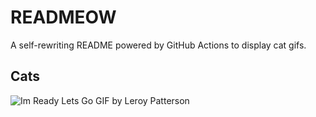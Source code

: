 # READMEOW

A self-rewriting README powered by GitHub Actions to display cat gifs.

## Cats

![Im Ready Lets Go GIF by Leroy Patterson](https://media3.giphy.com/media/CjmvTCZf2U3p09Cn0h/200.gif?cid=9acd02dakft6hr1w8gdmzgauomzaxhkfpouhs0nm9481oilj&ep=v1_gifs_search&rid=200.gif&ct=g)
